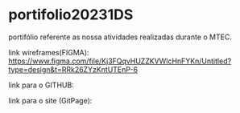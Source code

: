 # portifolio20231DS

portifólio referente as nossa atividades realizadas durante o MTEC.

link wireframes(FIGMA): https://www.figma.com/file/Kj3FQqvHUZZKVWlcHnFYKn/Untitled?type=design&t=RRk26ZYzKntUTEnP-6

link para o GITHUB:

link para o site (GitPage):
 
 
